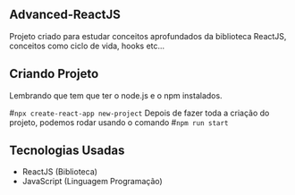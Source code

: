 ## Advanced-ReactJS
Projeto criado para estudar conceitos aprofundados da biblioteca ReactJS, conceitos como ciclo de vida, hooks etc...

## Criando Projeto
Lembrando que tem que ter o node.js e o npm instalados.

#`npx create-react-app new-project`
Depois de fazer toda a criação do projeto, podemos rodar usando o comando
#`npm run start`

## Tecnologias Usadas

* ReactJS (Biblioteca)
* JavaScript (Linguagem Programação)
